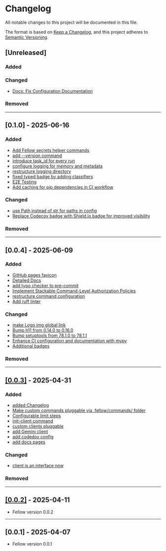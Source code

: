 # Changelog

All notable changes to this project will be documented in this file.

The format is based on [Keep a Changelog](https://keepachangelog.com/en/1.1.0/),
and this project adheres to [Semantic Versioning](https://semver.org/spec/v2.0.0.html).

## [Unreleased]

### Added


### Changed
- [Docs: Fix Configuration Documentation](https://github.com/ManuelZierl/fellow/issues/111)


### Removed


---

## [0.1.0] - 2025-06-16

### Added
- [Add Fellow secrets helper commands](https://github.com/ManuelZierl/fellow/issues/83)
- [add --version command](https://github.com/ManuelZierl/fellow/pull/92)
- [introduce task_id for every run](https://github.com/ManuelZierl/fellow/issues/32)
- [configure logging for memory and metadata](https://github.com/ManuelZierl/fellow/issues/32)
- [restructure logging directory](https://github.com/ManuelZierl/fellow/issues/32)
- [fixed typed badge by adding classifiers](https://github.com/ManuelZierl/fellow/issues/87)
- [E2E Testing](https://github.com/ManuelZierl/fellow/issues/89)
- [Add caching for pip dependencies in CI workflow](https://github.com/ManuelZierl/fellow/issues/97)

### Changed
- [use Path instead of str for paths in config](https://github.com/ManuelZierl/fellow/issues/32)
- [Replace Codecov badge with Shield.io badge for improved visibility](https://github.com/ManuelZierl/fellow/issues/104)

### Removed

---

## [0.0.4] - 2025-06-09

### Added
- [GitHub pages favicon](https://github.com/ManuelZierl/fellow/pull/70/files)
- [Detailed Docs](https://github.com/ManuelZierl/fellow/issues/62)
- [add typo checker to pre-commit](https://github.com/ManuelZierl/fellow/issues/78)
- [Implement Stackable Command-Level Authorization Policies](https://github.com/ManuelZierl/fellow/issues/76)
- [restructure command configuration](https://github.com/ManuelZierl/fellow/issues/76)
- [Add ruff linter](https://github.com/ManuelZierl/fellow/pull/85)

### Changed
- [make Logo img global link](https://github.com/ManuelZierl/fellow/issues/68)
- [Bump h11 from 0.14.0 to 0.16.0](https://github.com/ManuelZierl/fellow/pull/71)
- [Bump setuptools from 78.1.0 to 78.1.1](https://github.com/ManuelZierl/fellow/pull/72)
- [Enhance CI configuration and documentation with mypy](https://github.com/ManuelZierl/fellow/issues/80)
- [Additional badges](https://github.com/ManuelZierl/fellow/issues/80)

### Removed

---

## [[0.0.3]](https://github.com/ManuelZierl/fellow/tree/v0.0.3) - 2025-04-31


### Added
- [added Changelog](https://github.com/ManuelZierl/fellow/issues/46)
- [Make custom commands pluggable via .fellow/commands/ folder](https://github.com/ManuelZierl/fellow/issues/9)
- [Configurable limit steps](https://github.com/ManuelZierl/fellow/issues/45)
- [init-client command](https://github.com/ManuelZierl/fellow/issues/43)
- [custom clients pluggable](https://github.com/ManuelZierl/fellow/issues/43)
- [add Gemini client](https://github.com/ManuelZierl/fellow/issues/43)
- [add codedov config](https://github.com/ManuelZierl/fellow/issues/58)
- [add docs pages](https://github.com/ManuelZierl/fellow/issues/60)

### Changed
- [client is an interface now](https://github.com/ManuelZierl/fellow/issues/43)


### Removed

---

## [[0.0.2]](https://github.com/ManuelZierl/fellow/tree/v0.0.2) - 2025-04-11

- Fellow version 0.0.2

---

## [0.0.1] - 2025-04-07

- Fellow version 0.0.1
